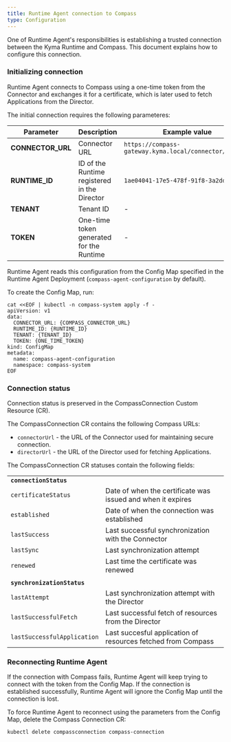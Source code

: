 ```yaml
---
title: Runtime Agent connection to Compass
type: Configuration
---
```


One of Runtime Agent's responsibilities is establishing a trusted connection between the Kyma Runtime and Compass. This document explains how to configure this connection. 

### Initializing connection 

Runtime Agent connects to Compass using a one-time token from the Connector and exchanges it for a certificate, which is later used to fetch Applications from the Director. 

The initial connection requires the following parameteres:

| **Parameter** | **Description** | **Example value** |
|---------------|-----------------|-------------------|
| **CONNECTOR_URL** | Connector URL | `https://compass-gateway.kyma.local/connector/graphql` |
| **RUNTIME_ID** | ID of the Runtime registered in the Director | `1ae04041-17e5-478f-91f8-3a2ddc7700de` |
| **TENANT** | Tenant ID  | - |
| **TOKEN** | One-time token generated for the Runtime | - |

Runtime Agent reads this configuration from the Config Map specified in the Runtime Agent Deployment (`compass-agent-configuration` by default).

To create the Config Map, run:
```
cat <<EOF | kubectl -n compass-system apply -f -
apiVersion: v1
data:
  CONNECTOR_URL: {COMPASS_CONNECTOR_URL}
  RUNTIME_ID: {RUNTIME_ID}
  TENANT: {TENANT_ID}
  TOKEN: {ONE_TIME_TOKEN}
kind: ConfigMap
metadata:
  name: compass-agent-configuration
  namespace: compass-system
EOF
```

### Connection status

Connection status is preserved in the CompassConnection Custom Resource (CR).

The CompassConnection CR contains the following Compass URLs:
- `connectorUrl` - the URL of the Connector used for maintaining secure connection.
- `directorUrl` - the URL of the Director used for fetching Applications.

The CompassConnection CR statuses contain the following fields:

<!--- convert the table into sentences --->
|                       |                                                           |
|-----------------------|-----------------------------------------------------------|
| **`connectionStatus`** |                                                          |
| `certificateStatus`   | Date of when the certificate was issued and when it expires |
| `established`         | Date of when the connection was established               |
| `lastSuccess`         | Last successful synchronization with the Connector        |
| `lastSync`            | Last synchronization attempt                              |
| `renewed`             | Last time the certificate was renewed                     |
|                       |                                                           |
| **`synchronizationStatus`** |                                                     |
| `lastAttempt`         | Last synchronization attempt with the Director            |
| `lastSuccessfulFetch` | Last successful fetch of resources from the Director      |
| `lastSuccessfulApplication` | Last succesful application of resources fetched from Compass |

### Reconnecting Runtime Agent

If the connection with Compass fails, Runtime Agent will keep trying to connect with the token from the Config Map. If the connection is established successfully, Runtime Agent will ignore the Config Map until the connection is lost. 

To force Runtime Agent to reconnect using the parameters from the Config Map, delete the Compass Connection CR:

```
kubectl delete compassconnection compass-connection
```

